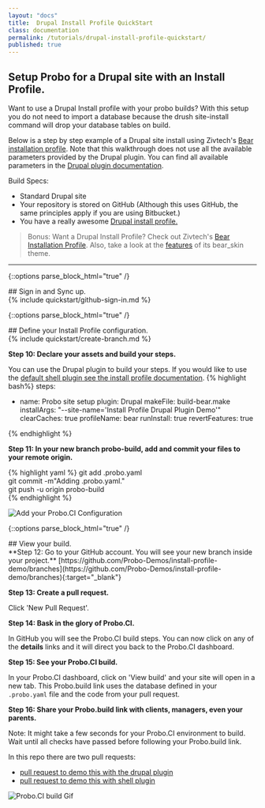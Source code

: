 ```yaml
---
layout: "docs"
title:  Drupal Install Profile QuickStart
class: documentation
permalink: /tutorials/drupal-install-profile-quickstart/
published: true
---
```


## Setup Probo for a Drupal site with an Install Profile.
Want to use a Drupal Install profile with your probo builds? With this setup you do not need to import a database because the drush site-install command will drop your database tables on build.

Below is a step by step example of a Drupal site install using Zivtech's [Bear installation profile](https://www.drupal.org/project/bear). Note that this walkthrough does not use all the available parameters provided by the Drupal plugin. You can find all available parameters in the [Drupal plugin documentation](/plugins/drupal-plugin/ "Drupal plugin Documentation").

Build Specs:

* Standard Drupal site
* Your repository is stored on GitHub (Although this uses GitHub, the same principles apply if you are using Bitbucket.)
* You have a really awesome [Drupal install profile.](https://www.drupal.org/node/306267)

> Bonus: Want a Drupal Install Profile? Check out Zivtech's [Bear Installation Profile](https://www.drupal.org/project/bear). Also, take a look at the [features](http://bear.zivtech.com/features) of its bear_skin theme.

----

{::options parse_block_html="true" /}
<div class="dropdown drop-click">
## Sign in and Sync up.
<div class="drop-inner">
{% include quickstart/github-sign-in.md %}
</div>
</div>

{::options parse_block_html="true" /}
<div class="dropdown drop-click open">
## Define your Install Profile configuration.
<div class="drop-inner">
{% include quickstart/create-branch.md %}

**Step 10: Declare your assets and build your steps.**

You can use the Drupal plugin to build your steps. If you would like to use the [default shell plugin see the install profile documentation](/drupal/install-profile/).
{% highlight bash%}
steps:
  - name: Probo site setup
    plugin: Drupal
    makeFile: build-bear.make
    installArgs: "--site-name='Install Profile Drupal Plugin Demo'"
    clearCaches: true
    profileName: bear
    runInstall: true
    revertFeatures: true

{% endhighlight %}


**Step 11: In your new branch probo-build, add and commit your files to your remote origin.**

{% highlight yaml %}
git add .probo.yaml  
 git commit -m"Adding .probo.yaml."  
 git push -u origin probo-build   
{% endhighlight %}

<img src='/images/git-create-branch.gif' alt='Add your Probo.CI Configuration' class='docs-gif'>
</div>
</div>

{::options parse_block_html="true" /}
<div class="dropdown drop-click">
## View your build.
<div class="drop-inner">
**Step 12: Go to your GitHub account. You will see your new branch inside your project.**
[https://github.com/Probo-Demos/install-profile-demo/branches](https://github.com/Probo-Demos/install-profile-demo/branches){:target="_blank"}


**Step 13: Create a pull request.**  

Click 'New Pull Request'.   

**Step 14: Bask in the glory of Probo.CI.**  

In GitHub you will see the Probo.CI build steps. You can now click on any of the **details** links and it will direct you back to the Probo.CI dashboard.

**Step 15: See your Probo.CI build.**  

In your Probo.CI dashboard, click on 'View build' and your site will open in a new tab. This Probo.build link uses the database defined in your `.probo.yaml` file and the code from your pull request.

**Step 16: Share your Probo.build link with clients, managers, even your parents.**

Note: It might take a few seconds for your Probo.CI environment to build. Wait until all checks have passed before following your Probo.build link.    

  In this repo there are two pull requests:  

  * [pull request to demo this with the drupal plugin](https://github.com/Probo-Demos/install-profile-demo/pull/2)   
  * [pull request to demo this with shell plugin](https://github.com/Probo-Demos/install-profile-demo/pull/1)  

<img src='/images/probo-build.gif' alt='Probo.CI build Gif' class='docs-gif'>
</div>
</div>
